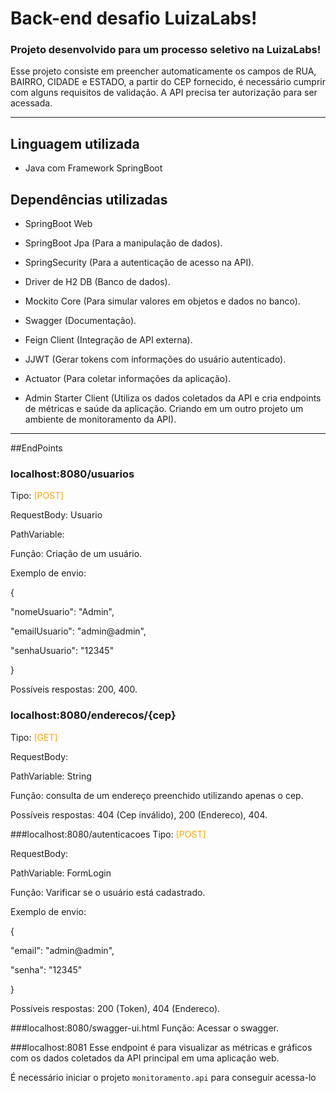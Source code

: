 # Back-end desafio LuizaLabs!

### Projeto desenvolvido para um processo seletivo na LuizaLabs!

 Esse projeto consiste em preencher automaticamente os campos de RUA, BAIRRO, CIDADE e ESTADO, a partir do CEP fornecido, 
 é necessário cumprir com alguns requisitos de validação. A API precisa ter autorização para ser acessada.  

---

## Linguagem utilizada

- Java com Framework SpringBoot

## Dependências utilizadas

* SpringBoot Web

- SpringBoot Jpa (Para a manipulação de dados).

* SpringSecurity (Para a autenticação de acesso na API).

- Driver de H2 DB (Banco de dados).

* Mockito Core (Para simular valores em objetos e dados no banco).

- Swagger (Documentação).

* Feign Client (Integração de API externa).

- JJWT (Gerar tokens com informações do usuário autenticado).

* Actuator (Para coletar informações da aplicação).

- Admin Starter Client (Utiliza os dados coletados da API e cria endpoints de métricas e saúde da aplicação. Criando em um outro projeto um ambiente de monitoramento da API).

---

##EndPoints
### localhost:8080/usuarios 
Tipo: <span style="color: orange">[POST]  

RequestBody: Usuario

PathVariable:

Função: Criação de um usuário.

Exemplo de envio:

{

"nomeUsuario": "Admin",

"emailUsuario": "admin@admin",

"senhaUsuario": "12345"

}

Possíveis respostas: 200, 400.

### localhost:8080/enderecos/{cep}
Tipo: <span style="color: orange">[GET] 

RequestBody:

PathVariable: String

Função: consulta de um endereço preenchido utilizando apenas o cep.

Possíveis respostas: 404 (Cep inválido), 200 (Endereco), 404.

###localhost:8080/autenticacoes
Tipo: <span style="color: orange"> [POST]

RequestBody:

PathVariable: FormLogin

Função: Varificar se o usuário está cadastrado.

Exemplo de envio:

{

"email": "admin@admin",

"senha": "12345"

}

Possíveis respostas: 200 (Token), 404 (Endereco).

###localhost:8080/swagger-ui.html
Função: Acessar o swagger.

###localhost:8081
Esse endpoint é para visualizar as métricas e gráficos com os dados coletados da API principal em uma aplicação web.

É necessário iniciar o projeto `monitoramento.api` para conseguir acessa-lo
